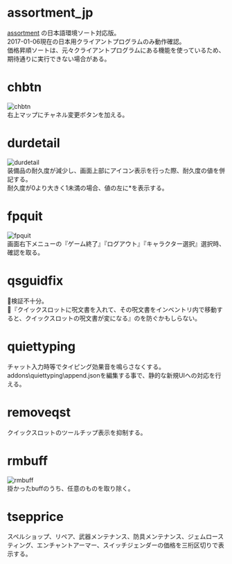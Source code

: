 # assortment_jp
[assortment](https://github.com/axjv/Input-Switcher/tree/master/addons/assortment) の日本語環境ソート対応版。  
2017-01-06現在の日本用クライアントプログラムのみ動作確認。  
価格昇順ソートは、元々クライアントプログラムにある機能を使っているため、期待通りに実行できない場合がある。  

# chbtn
![chbtn](https://github.com/m1yur1/ToS_Addon/wiki/image/chbtn_00.jpg)  
右上マップにチャネル変更ボタンを加える。  

# durdetail
![durdetail](https://github.com/m1yur1/ToS_Addon/wiki/image/durdetail_00.jpg)  
装備品の耐久度が減少し、画面上部にアイコン表示を行った際、耐久度の値を併記する。  
耐久度が0より大きく1未満の場合、値の左に\*を表示する。  

# fpquit
![fpquit](https://github.com/m1yur1/ToS_Addon/wiki/image/fpquit_00.jpg)  
画面右下メニューの『ゲーム終了』『ログアウト』『キャラクター選択』選択時、確認を取る。  

# qsguidfix
💩検証不十分。  
💩『クイックスロットに呪文書を入れて、その呪文書をインベントリ内で移動すると、クイックスロットの呪文書が変になる』のを防ぐかもしらない。  

# quiettyping
チャット入力時等でタイピング効果音を鳴らさなくする。  
addons\\quiettyping\\append.jsonを編集する事で、静的な新規UIへの対応を行える。  

# removeqst
クイックスロットのツールチップ表示を抑制する。  

# rmbuff
![rmbuff](https://github.com/m1yur1/ToS_Addon/wiki/image/rmbuff_02.gif)  
掛かったbuffのうち、任意のものを取り除く。  

# tsepprice
スペルショップ、リペア、武器メンテナンス、防具メンテナンス、ジェムロースティング、エンチャントアーマー、スイッチジェンダーの価格を三桁区切りで表示する。  

